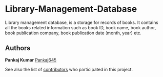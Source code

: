 # Library-Management-Database

Library management database, is a storage for records of books. It
contains all the books related information such as book ID, book name, book author, book publication company, book publication date (month, year) etc.

## Authors

**Pankaj Kumar** [Pankaj645](https://github.com/Pankaj645)

See also the list of [contributors](https://github.com/Pankaj645/Library-Management-Database/graphs/contributors) who participated in this project.
